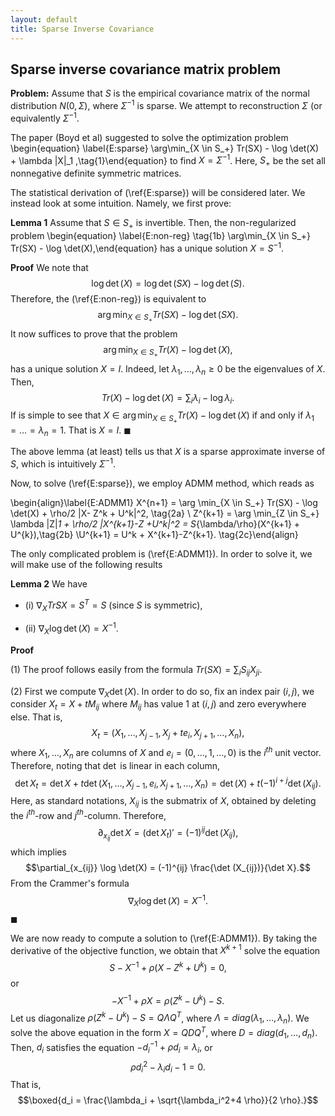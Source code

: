 ```yaml
---
layout: default
title: Sparse Inverse Covariance
---
```


## Sparse inverse covariance matrix problem

__Problem:__ Assume that $S$ is the empirical covariance matrix of the normal distribution $N(0,\Sigma)$, where $\Sigma^{-1}$ is sparse. We attempt to reconstruction $\Sigma$ (or equivalently $\Sigma^{-1}$.

The paper (Boyd et al) suggested to solve the optimization problem
\begin{equation} \label{E:sparse} \arg\min_{X \in S_+} Tr(SX) - \log \det(X) + \lambda \|X\|_1 ,\tag{1}\end{equation} to find $X= \Sigma^{-1}$.
Here, $S_+$ be the set all nonnegative definite symmetric matrices. 

The statistical derivation of (\ref{E:sparse}) will be considered later. We instead look at some intuition. Namely, we first prove:

__Lemma 1__ Assume that $S \in S_+$ is invertible. Then, the non-regularized problem
\begin{equation} \label{E:non-reg} \tag{1b} \arg\min_{X \in S_+} Tr(SX) - \log \det(X),\end{equation} has a unique solution $X= S^{-1}$. 

__Proof__ 
We note that 
$$\log \det(X) = \log \det(SX)- \log \det(S).$$
Therefore, the (\ref{E:non-reg}) is equivalent to
$$\arg\min_{X \in S_+} Tr(SX) - \log \det(SX).$$
It now suffices to prove that the problem
$$\arg\min_{X \in S_+} Tr(X) - \log \det(X),$$ has a unique solution $X= I$. Indeed, let $\lambda_1,\dots, \lambda_n \geq 0$ be the eigenvalues of $X$. Then, 
$$Tr(X) - \log \det(X)= \sum_{i} \lambda_i - \log \lambda_i.$$
If is simple to see that $X \in \arg\min_{X \in S_+} Tr(X) - \log \det(X)$ if and only if $\lambda_1 = \dots =\lambda_n =1$. That is $X= I$. $\blacksquare$

The above lemma (at least) tells us that $X$ is a sparse approximate inverse of $S$, which is intuitively $\Sigma^{-1}$. 

Now, to solve (\ref{E:sparse}), we employ ADMM method, which reads as

\begin{align}\label{E:ADMM1}
X^{n+1} = \arg \min_{X \in S_+} Tr(SX) - \log \det(X) + \rho/2 \|X- Z^k + U^k\|^2, \tag{2a} \\
Z^{k+1} = \arg \min_{Z \in S_+} \lambda \|Z\|_1 + \rho/2 \|X^{k+1}-Z +U^k\|^2 = S_{\lambda/\rho}(X^{k+1} + U^{k}),\tag{2b}  \\U^{k+1} = U^k + X^{k+1}-Z^{k+1}. \tag{2c}\end{align}

The only complicated problem is (\ref{E:ADMM1}). In order to solve it, we will make use of the following results

__Lemma 2__ We have

- (i) $\nabla_X Tr{SX} = S^T = S$ (since $S$ is symmetric),

- (ii) $\nabla_X \log \det(X) = X^{-1}$.

__Proof__

(1) The proof follows easily from the formula $Tr(SX)= \sum_i S_{ij} X_{ji}$.

(2) First we compute $\nabla_X \det(X)$. In order to do so, fix an index pair $(i,j)$, we consider $X_t = X + t M_{ij}$ where $M_{ij}$ has value $1$ at $(i,j)$ and zero everywhere else. That is, 
$$X_t = (X_1,\dots, X_{j-1}, X_j + t e_i, X_{j+1}, \dots, X_n),$$ where $X_1,\dots,X_n$ are columns of $X$ and $e_i=(0,\dots,1,\dots,0)$ is the $i^{th}$ unit vector. Therefore, noting that $\det$ is linear in each column, 
$$\det X_t = \det X + t \det (X_1,\dots, X_{j-1}, e_i, X_{j+1}, \dots, X_n) = \det(X) + t (-1)^{i+j} \det (X_{ij}).$$
Here, as standard notations, $X_{ij}$ is the submatrix of $X$, obtained by deleting the $i^{th}$-row and $j^{th}$-column. Therefore,
$$\partial_{x_{ij}} \det X = (\det X_t)' = (-1)^{ij} \det (X_{ij}),$$
which implies
$$\partial_{x_{ij}} \log \det(X) = (-1)^{ij} \frac{\det (X_{ij})}{\det X}.$$
From the Crammer's formula
$$\nabla_X \log \det(X) = X^{-1}.$$ $\blacksquare$


We are now ready to compute a solution to (\ref{E:ADMM1}). By taking the derivative of the objective function, we obtain that $X^{k+1}$ solve the equation
$$S - X^{-1} + \rho (X - Z^{k} + U^k) = 0,$$
or 
$$ - X^{-1} + \rho X = \rho (Z^{k} - U^k) -S.$$
Let us diagonalize $\rho (Z^{k} - U^k) -S = Q \Lambda Q^T$, where $\Lambda = diag(\lambda_1,\dots, \lambda_n)$. We solve the above equation in the form $X = Q D Q^T$, where $D= diag (d_1,\dots,d_n)$. Then, $d_i$ satisfies the equation $-d_i^{-1} + \rho d_i = \lambda_i,$
or $$\rho d_i^2 - \lambda_i d_i - 1 =0.$$ That is,
 $$\boxed{d_i = \frac{\lambda_i + \sqrt{\lambda_i^2+4 \rho}}{2 \rho}.}$$

